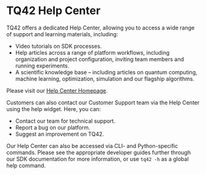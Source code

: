 # TQ42 Help Center 

TQ42 offers a dedicated Help Center, allowing you to access a wide range of support and learning materials, including: 

- Video tutorials on SDK processes. 
- Help articles across a range of platform workflows, including organization and project configuration, inviting team members and running experiments. 
- A scientific knowledge base – including articles on quantum computing, machine learning, optimization, simulation and our flagship algorithms. 

Please visit our [Help Center Homepage](https://help.terraquantum.io/). 

Customers can also contact our Customer Support team via the Help Center using the help widget. Here, you can: 

- Contact our team for technical support. 
- Report a bug on our platform.
- Suggest an improvement on TQ42. 

Our Help Center can also be accessed via CLI- and Python-specific commands. Please see the appropriate developer guides further through our SDK documentation for more information, or use `tq42 -h` as a global help command.